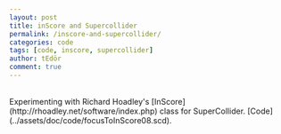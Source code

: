 ```yaml
---
layout: post
title: inScore and Supercollider
permalink: /inscore-and-supercollider/
categories: code
tags: [code, inscore, supercollider]
author: tEdör
comment: true
---
```

<br>
Experimenting with Richard Hoadley's [InScore](http://rhoadley.net/software/index.php) class for SuperCollider. [Code](../assets/doc/code/focusToInScore08.scd).
